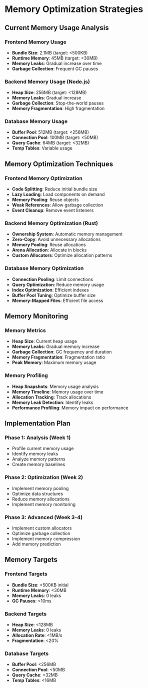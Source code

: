 # Memory Optimization Strategies

## Current Memory Usage Analysis

### Frontend Memory Usage
- **Bundle Size**: 2.1MB (target: <500KB)
- **Runtime Memory**: 45MB (target: <30MB)
- **Memory Leaks**: Gradual increase over time
- **Garbage Collection**: Frequent GC pauses

### Backend Memory Usage (Node.js)
- **Heap Size**: 256MB (target: <128MB)
- **Memory Leaks**: Gradual increase
- **Garbage Collection**: Stop-the-world pauses
- **Memory Fragmentation**: High fragmentation

### Database Memory Usage
- **Buffer Pool**: 512MB (target: <256MB)
- **Connection Pool**: 100MB (target: <50MB)
- **Query Cache**: 64MB (target: <32MB)
- **Temp Tables**: Variable usage

## Memory Optimization Techniques

### Frontend Memory Optimization
- **Code Splitting**: Reduce initial bundle size
- **Lazy Loading**: Load components on demand
- **Memory Pooling**: Reuse objects
- **Weak References**: Allow garbage collection
- **Event Cleanup**: Remove event listeners

### Backend Memory Optimization (Rust)
- **Ownership System**: Automatic memory management
- **Zero-Copy**: Avoid unnecessary allocations
- **Memory Pooling**: Reuse allocations
- **Arena Allocation**: Allocate in blocks
- **Custom Allocators**: Optimize allocation patterns

### Database Memory Optimization
- **Connection Pooling**: Limit connections
- **Query Optimization**: Reduce memory usage
- **Index Optimization**: Efficient indexes
- **Buffer Pool Tuning**: Optimize buffer size
- **Memory-Mapped Files**: Efficient file access

## Memory Monitoring

### Memory Metrics
- **Heap Size**: Current heap usage
- **Memory Leaks**: Gradual memory increase
- **Garbage Collection**: GC frequency and duration
- **Memory Fragmentation**: Fragmentation ratio
- **Peak Memory**: Maximum memory usage

### Memory Profiling
- **Heap Snapshots**: Memory usage analysis
- **Memory Timeline**: Memory usage over time
- **Allocation Tracking**: Track allocations
- **Memory Leak Detection**: Identify leaks
- **Performance Profiling**: Memory impact on performance

## Implementation Plan

### Phase 1: Analysis (Week 1)
- Profile current memory usage
- Identify memory leaks
- Analyze memory patterns
- Create memory baselines

### Phase 2: Optimization (Week 2)
- Implement memory pooling
- Optimize data structures
- Reduce memory allocations
- Implement memory monitoring

### Phase 3: Advanced (Week 3-4)
- Implement custom allocators
- Optimize garbage collection
- Implement memory compression
- Add memory prediction

## Memory Targets

### Frontend Targets
- **Bundle Size**: <500KB initial
- **Runtime Memory**: <30MB
- **Memory Leaks**: 0 leaks
- **GC Pauses**: <10ms

### Backend Targets
- **Heap Size**: <128MB
- **Memory Leaks**: 0 leaks
- **Allocation Rate**: <1MB/s
- **Fragmentation**: <20%

### Database Targets
- **Buffer Pool**: <256MB
- **Connection Pool**: <50MB
- **Query Cache**: <32MB
- **Temp Tables**: <16MB

